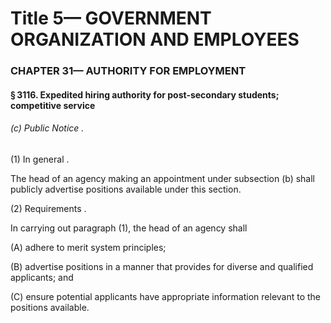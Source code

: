 
# Title 5— GOVERNMENT ORGANIZATION AND EMPLOYEES
### CHAPTER 31— AUTHORITY FOR EMPLOYMENT
#### § 3116. Expedited hiring authority for post-secondary students; competitive service
###### (c) Public Notice .

(1) In general .

The head of an agency making an appointment under subsection (b) shall publicly advertise positions available under this section.

(2) Requirements .

In carrying out paragraph (1), the head of an agency shall

(A) adhere to merit system principles;

(B) advertise positions in a manner that provides for diverse and qualified applicants; and

(C) ensure potential applicants have appropriate information relevant to the positions available.

